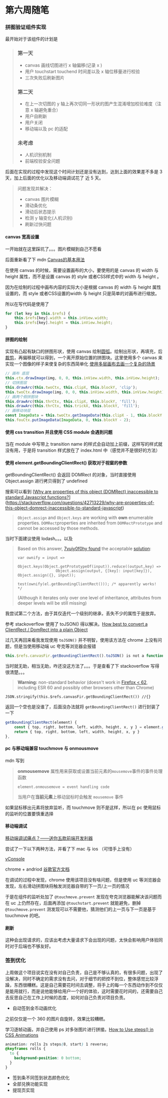 <!-- ---
title:  第六周随笔
date: 2019/03/29
tags:	
	- 随笔
--- -->
# 第六周随笔
### 拼图验证组件实现

最开始对于该组件的计划是

>### 第一天
>
>- canvas 画线切图进行 x 轴偏移(记录 x )  
>- 用户 touchstart touchend 时间差以及 x 轴位移量进行校验 
>- 三次失败后刷新图片
>
>### 第二天
>
>- 在上一次切图的 y 轴上再次切同一形状的图产生混淆增加校验难度（注意 x 轴避免重合）
>- 用户自刷新
>- 用户关闭
>- 移动端以及 pc 的适配
>
>### 未考虑
>
>- 人机识别机制
>- 前端校验安全问题



<!---more-->

后面在实现的过程中发现这个时间计划还是没有达到，达到上面的效果差不多是 3 天，加上后面的优化以及移动端调试花了 近 5 天。

> 问题发现并解决：
>
> - canvas 图片模糊
> - 滑动条优化
> - 滑动后状态提示
> - 检测 y 轴变化(人机识别)
> - 刷新过快问题

#### canvas 宽高设置

一开始就在这里踩坑了。。。图片模糊到自己不愿看

后面重新看了下 mdn [Canvas的基本用法](<https://developer.mozilla.org/zh-CN/docs/Web/API/Canvas_API/Tutorial/Basic_usage>)

在使用 canvas 的时候，需要设置画布的大小，要使用的是 canvas 的 width 与 height 属性，而不是设置 canvas 的 style 或者CSS样式中的 width 与 height 。

因为在绘制的过程中画布内容的实际大小是根据 canvas 的 width 与 height 属性设置的，而 style 或者CSS设置的width 与 height 只是简单的对画布进行缩放。

所以在写代码是使用了

```javascript
for (let key in this.$refs) {
    this.$refs[key].width = this.inView.width;
    this.$refs[key].height = this.inView.height;
}
```

#### 拼图的绘制

实现有凸起有缺口的拼图形状，使用 canvas 绘制[圆弧](<https://developer.mozilla.org/zh-CN/docs/Web/API/Canvas_API/Tutorial/Drawing_shapes#%E5%9C%86%E5%BC%A7>)。绘制出形状，再填充，后[裁剪](<https://developer.mozilla.org/zh-CN/docs/Web/API/Canvas_API/Tutorial/Compositing#A_clip_example>)，再偏移就可以得到，一个离开原始位置的拼图块。这里使用多个 canvas 来实现一个图像的样子来使复杂的东西简单化 [使用多层画布去画一个复杂的场景](https://developer.mozilla.org/zh-CN/docs/Web/API/Canvas_API/Tutorial/Optimizing_canvas#%E4%BD%BF%E7%94%A8%E5%A4%9A%E5%B1%82%E7%94%BB%E5%B8%83%E5%8E%BB%E7%94%BB%E4%B8%80%E4%B8%AA%E5%A4%8D%E6%9D%82%E7%9A%84%E5%9C%BA%E6%99%AF)

```JavaScript
// 画布 底层
this.ctx.drawImage(img, 0, 0, this.inView.width, this.inView.height);
// 切拼图层
this.drawArc(this.twoCtx, this.clipX, this.blockY, 'clip');
this.twoCtx.drawImage(img, 0, 0, this.inView.width, this.inView.height);
// 画两个假拼图块
this.drawArc(this.thrCtx, this.clipX, this.blockY, 'fill');
this.drawArc(this.thrCtx, this.trickX, this.blockY, 'fill');
// 画移动块层
const ImageData = this.twoCtx.getImageData(this.clipX - 1, this.blockY - 2, this.puzzle.width, this.puzzle.height);
this.fouCtx.putImageData(ImageData, 0, this.blockY - 2);
```

#### 使用 css transition 并且使用 CSS module 会遇到问题

当在 module 中写带上 transition name 的样式会自动加上前缀，这样写的样式就没有用，于是将 transition 样式放在了 index.html 中（感觉并不是很好的方法）

#### 使用 element.getBoundingClientRect() 获取对于视窗的参数

getBoundingClientRect()  会返回 DOMRect 的对象，当时直接使用 Object.assign 进行拷贝得到了 undefined

搜索可以看到 [[Why are properties of this object (DOMRect) inaccessible to standard Javascript functions?](https://stackoverflow.com/questions/42713229/why-are-properties-of-this-object-domrect-inaccessible-to-standard-javascript)](<https://stackoverflow.com/questions/42713229/why-are-properties-of-this-object-domrect-inaccessible-to-standard-javascript>) 

> `Object.assign` and `Object.keys` are working with **own** enumerable properties. `DOMRect`properties are inherited from `DOMRectPrototype` and cannot be accessed by those methods.

当时下面建议使用 lodash。。。以及

> Based on this answer, [7vujy0f0hy found](https://stackoverflow.com/questions/42713229/why-are-properties-of-this-object-domrect-inaccessible-to-standard-javascript/42714159?noredirect=1#comment72552916_42714159) the acceptable [solution](https://jsfiddle.net/esheytbu/):
>
> ```
> var ownify = input => 
>                Object.keys(Object.getPrototypeOf(input)).reduce((output,key) => 
>                  Object.assign(output, {[key]: input[key]}), Object.assign({}, input));
> 
> test(ownify(el.getBoundingClientRect())); /* apparently works! */
> ```
>
> (Although it iterates only over one level of inheritance, attributes from deeper levels will be still missing)

我尝试第二个方法，由于其仅迭代一个级别的继承，丢失不少的属性于是放弃。

参考 stackoverflow 使用了 toJSON() 得以解决。[How best to convert a ClientRect / DomRect into a plain Object](https://stackoverflow.com/questions/39417566/how-best-to-convert-a-clientrect-domrect-into-a-plain-object)

过几天再回来看我发现使用 `toJSON()` 并不明智，使用该方法在 chrome 上没有问题，但是当使用移动端 uc 夸克等浏览器会报错

```JavaScript
this.$refs.canvasFir.getBoundingClientRect().toJSON() is not a function
```

当时就无助，相当无助，咋还没这方法了。。。于是查看了下 stackoverflow 写得很清楚。。。

> **Warning:** non-standard behavior (doesn't work in [Firefox < 62](https://bugzilla.mozilla.org/show_bug.cgi?id=1186265), including ESR 60 and possibly other browsers other than Chrome)

```
JSON.stringify(this.$refs.canvasFir.getBoundingClientRect()) //{}
```

返回一个空也是没谁了，后面没办法就将 `getBoundingClientRect()` 进行封装了一下

```JavaScript
getBoundingClientRect(element) {
	const { top, right, bottom, left, width, height, x, y } = element.getBoundingClientRect();
	return { top, right, bottom, left, width, height, x, y }
},
```

#### pc 与移动端兼容 touchmove 与 onmousmove

mdn 写到

>**onmousemove** 属性用来获取或设置当前元素的`mousemove`事件的事件处理函数
>
>```
>element.onmousemove = event handling code
>```
>
>当用户在**当前元素**上移动鼠标时会触发 `mousemove` 事件

如果鼠标移出元素将放弃监听，而 touchmove 则不是这样，所以在 pc 使用鼠标的监听的位置要慎重选择 

#### 移动端调试

[移动端调试痛点？——送你五款前端开发利器]()

尝试了一下以下两种方法，并看了下 mac 与 ios （可惜手上没有）

[vConsole](https://link.juejin.im/?target=https%3A%2F%2Fgithub.com%2FTencent%2FvConsole)

chrome + andriod [谷歌官方文档](https://link.juejin.im/?target=https%3A%2F%2Fdevelopers.google.com%2Fweb%2Ftools%2Fchrome-devtools%2Fremote-debugging%2F%3Futm_source%3Ddcc%26utm_medium%3Dredirect%26utm_campaign%3D2016q3)

在调试的过程中发现，chrome 使用该项目没有啥问题，但是使用 uc 等浏览器会发现，左右滑动拼图块将触发浏览器自带的下一页/上一页的情况

于是在组件的监听处加了 `@touchmove.prevent` 发现在夸克浏览器能解决该问题而在 uc 上仍然存在，后面再添加 `@touchstart.prevent` 就能避免，删掉 `@touchmove.prevent` 测发现可以不需要他，猜测他们的上一页与下一页是基于 touchmove 的吧。

#### 刷新

这种会出现请求的，应该出考虑大量请求下会出现的问题，太快会影响用户体验同时对于后端也不够友好。

### 签到优化

上周做这个项目说实在没有对自己负责，自己是不够认真的，有很多问题，出现了没解决，同时不确定的需求没有去问，对于细节的把控不到位，整体感觉比较浮躁，东西很糟糕。这是自己需要花时间去调整，将手上的每一个东西动作到不仅仅是能用就行，而是说他能够给用户一个好的体验，这时需要花时间的，还需要自己去反思自己在工作上时候的态度，如何对自己负责对项目负责。

- 自动签到金币动画优化

之前仅仅是一个 360 的图片自旋转，效果比较糟糕。

学习逐帧动画，并自己使用 ps 对多张图片进行拼接。[How to Use steps() in CSS Animations](<https://designmodo.com/steps-css-animations/>)

```css
animation: rolls 2s steps(8, start) 1 reverse;
@keyframes rolls {
  to {
    background-position: 0 bottom;
  }
}
```

- 签到条不同签到状态颜色优化
- 全部兑换功能实现
- 提现页实现

